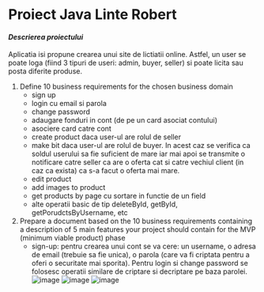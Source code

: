# Proiect Java Linte Robert
#### **_Descrierea proiectului_**
Aplicatia isi propune crearea unui site de lictiatii online. Astfel, un user se poate loga (fiind 3 tipuri de useri: admin, buyer, seller) si poate licita sau posta diferite produse. 
1. Define 10 business requirements for the chosen business domain
   - sign up
   - login cu email si parola
   - change password
   - adaugare fonduri in cont (de pe un card asociat contului)
   - asociere card catre cont
   - create product daca user-ul are rolul de seller
   - make bit daca user-ul are rolul de buyer. In acest caz se verifica ca soldul userului sa fie suficient de mare iar mai apoi se transmite o notificare catre seller ca are o oferta cat si catre vechiul client (in caz ca exista) ca s-a facut o oferta mai mare.
   - edit product
   - add images to product
   - get products by page cu sortare in functie de un field
   - alte operatii basic de tip deleteById, getById, getPorudctsByUsername, etc
2. Prepare a document based on the 10 business requirements containing a description of 5 main
features your project should contain for the MVP (minimum viable product) phase
   - sign-up: pentru crearea unui cont se va cere: un username, o adresa de email (trebuie sa fie unica), o parola (care va fi criptata pentru a oferi o securitate mai sporita). Pentru login si change password se folosesc operatii similare de criptare si decriptare pe baza parolei.
     ![image](https://github.com/linterobert/JavaBiddingApp/assets/80642370/f49dcd91-2719-4f00-a145-fe7c54d14db5)
     ![image](https://github.com/linterobert/JavaBiddingApp/assets/80642370/49b1648e-6c31-4f42-8eb4-45a35d6a3b4b)
     ![image](https://github.com/linterobert/JavaBiddingApp/assets/80642370/16c8a35e-86da-4a52-8554-5282d5d3b647)



   
